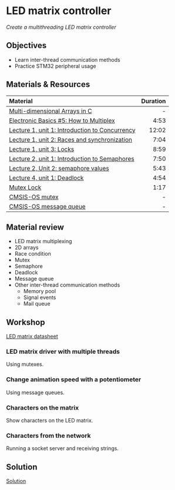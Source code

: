 # LED matrix controller
*Create a multithreading LED matrix controller*

## Objectives
- Learn inter-thread communication methods
- Practice STM32 peripheral usage

## Materials & Resources

| Material | Duration |
|:---------|---------:|
|[Multi-dimensional Arrays in C](https://www.tutorialspoint.com/cprogramming/c_multi_dimensional_arrays.htm)| - |
|[Electronic Basics #5: How to Multiplex](https://www.youtube.com/watch?v=uQMUPhyoXoE)| 4:53 |
|[Lecture 1, unit 1: Introduction to Concurrency](https://www.youtube.com/watch?v=iKtvNJQoCNw&index=3&list=PLrWfHqCHBgVJ4jPMXnv2tbB6zg5uegbc3)| 12:02 |
|[Lecture 1, unit 2: Races and synchronization](https://www.youtube.com/watch?v=Nen47rzZMZY&index=2&list=PLrWfHqCHBgVJ4jPMXnv2tbB6zg5uegbc3)| 7:04 |
|[Lecture 1, unit 3: Locks](https://www.youtube.com/watch?v=r_-w_lRndR8&index=1&list=PLrWfHqCHBgVJ4jPMXnv2tbB6zg5uegbc3)| 8:59 |
|[Lecture 2, unit 1: Introduction to Semaphores](https://www.youtube.com/watch?v=KZU4ANBoLTY&index=4&list=PLrWfHqCHBgVJ4jPMXnv2tbB6zg5uegbc3)| 7:50 |
|[Lecture 2, Unit 2: semaphore values](https://www.youtube.com/watch?v=lLJErQna3no&list=PLrWfHqCHBgVJ4jPMXnv2tbB6zg5uegbc3&index=5)| 5:43 |
|[Lecture 4, unit 1: Deadlock](https://www.youtube.com/watch?v=4qTZBrsIxMo&list=PLrWfHqCHBgVJ4jPMXnv2tbB6zg5uegbc3&index=8)| 4:54 |
|[Mutex Lock](https://www.youtube.com/watch?v=9lAuS6jsDgE)| 1:17 |
|[CMSIS-OS mutex](https://www.keil.com/pack/doc/cmsis/RTOS/html/group__CMSIS__RTOS__MutexMgmt.html)| - |
|[CMSIS-OS message queue](https://www.keil.com/pack/doc/cmsis/RTOS/html/group__CMSIS__RTOS__Message.html)| - |

## Material review
- LED matrix multiplexing
- 2D arrays
- Race condition
- Mutex
- Semaphore
- Deadlock
- Message queue
- Other inter-thread communication methods
  - Memory pool
  - Signal events
  - Mail queue

## Workshop
[LED matrix datasheet](http://www.tme.eu/hu/Document/361f1f02acd9affe00be9c253ebe9536/LMD20057AUE-101A.pdf)

### LED matrix driver with multiple threads
Using mutexes.

### Change animation speed with a potentiometer
Using message queues.

### Characters on the matrix
Show characters on the LED matrix.

### Characters from the network
Running a socket server and receiving strings.

## Solution
[Solution](#)
